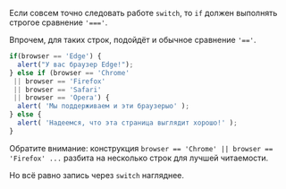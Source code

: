 Если совсем точно следовать работе `switch`, то `if` должен выполнять строгое сравнение `'==='`.

Впрочем, для таких строк, подойдёт и обычное сравнение `'=='`.

```js no-beautify
if(browser == 'Edge') {
  alert("У вас браузер Edge!");
} else if (browser == 'Chrome'
 || browser == 'Firefox'
 || browser == 'Safari'
 || browser == 'Opera') {
  alert( 'Мы поддерживаем и эти браузерыo' );
} else {
  alert( 'Надеемся, что эта страница выглядит хорошо!' );
}
```

Обратите внимание: конструкция `browser == 'Chrome' || browser == 'Firefox' ...` разбита на несколько строк для лучшей читаемости.

Но всё равно запись через `switch` нагляднее.
